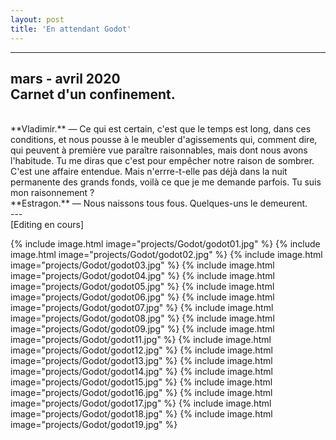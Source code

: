 ```yaml
---
layout: post
title: 'En attendant Godot'
---
```

---
 mars - avril 2020
 <br>
 Carnet d'un confinement.
 <br>
 ---
 <br>
 **Vladimir.** — Ce qui est certain, c'est que le temps est long, dans ces conditions, et nous pousse à le meubler d'agissements qui, comment dire, qui peuvent à première vue paraître raisonnables, mais dont nous avons l'habitude. Tu me diras que c'est pour empêcher notre raison de sombrer. C'est une affaire entendue. Mais n'errre-t-elle pas déjà dans la nuit permanente des grands fonds, voilà ce que je me demande parfois. Tu suis mon raisonnement ?
 <br>
 **Estragon.** — Nous naissons tous fous. Quelques-uns le demeurent.
 <br>
 ---
 <br>
 [Editing en cours]
 <br>

{% include image.html image="projects/Godot/godot01.jpg" %}
{% include image.html image="projects/Godot/godot02.jpg" %}
{% include image.html image="projects/Godot/godot03.jpg" %}
{% include image.html image="projects/Godot/godot04.jpg" %}
{% include image.html image="projects/Godot/godot05.jpg" %}
{% include image.html image="projects/Godot/godot06.jpg" %}
{% include image.html image="projects/Godot/godot07.jpg" %}
{% include image.html image="projects/Godot/godot08.jpg" %}
{% include image.html image="projects/Godot/godot09.jpg" %}
{% include image.html image="projects/Godot/godot11.jpg" %}
{% include image.html image="projects/Godot/godot12.jpg" %}
{% include image.html image="projects/Godot/godot13.jpg" %}
{% include image.html image="projects/Godot/godot14.jpg" %}
{% include image.html image="projects/Godot/godot15.jpg" %}
{% include image.html image="projects/Godot/godot16.jpg" %}
{% include image.html image="projects/Godot/godot17.jpg" %}
{% include image.html image="projects/Godot/godot18.jpg" %}
{% include image.html image="projects/Godot/godot19.jpg" %}
